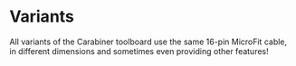 # Variants

All variants of the Carabiner toolboard use the same 16-pin MicroFit cable, in different dimensions and sometimes even providing other features!
